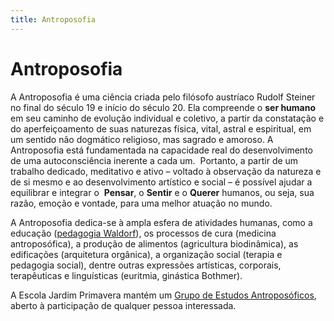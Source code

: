```yaml
---
title: Antroposofia
---
```


# Antroposofia

A Antroposofia é uma ciência criada pelo filósofo austríaco Rudolf Steiner no final do século 19 e início do século 20. Ela compreende o **ser humano** em seu caminho de evolução individual e coletivo, a partir da constatação e do aperfeiçoamento de suas naturezas física, vital, astral e espiritual, em um sentido não dogmático religioso, mas sagrado e amoroso. A Antroposofia está fundamentada na capacidade real do desenvolvimento de uma autoconsciência inerente a cada um.  Portanto, a partir de um trabalho dedicado, meditativo e ativo – voltado à observação da natureza e de si mesmo e ao desenvolvimento artístico e social – é possível ajudar a equilibrar e integrar o  **Pensar**, o **Sentir** e o **Querer** humanos, ou seja, sua razão, emoção e vontade, para uma melhor atuação no mundo.

A Antroposofia dedica-se à ampla esfera de atividades humanas, como a educação ([pedagogia Waldorf](../)), os processos de cura (medicina antroposófica), a produção de alimentos (agricultura biodinâmica), as edificações (arquitetura orgânica), a organização social (terapia e pedagogia social), dentre outras expressões artísticas, corporais, terapêuticas e linguísticas (euritmia, ginástica Bothmer).

A Escola Jardim Primavera mantém um [Grupo de Estudos Antroposóficos](../grupo-de-estudos-antroposoficos), aberto à participação de qualquer pessoa interessada.